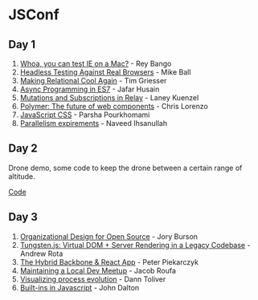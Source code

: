 # JSConf

## Day 1
1. [Whoa, you can test IE on a Mac?](day-1/1-testing-in-ie.md) - Rey Bango
2. [Headless Testing Against Real Browsers](day-1/2-headless-testing.md) - Mike Ball
3. [Making Relational Cool Again](day-1/3-js-and-relational.md) - Tim Griesser
4. [Async Programming in ES7](day-1/4-es2016.md) - Jafar Husain
5. [Mutations and Subscriptions in Relay](day-1/5-facebook-relay.md) - Laney Kuenzel
6. [Polymer: The future of web components](day-1/6-polymer.md) - Chris Lorenzo
7. [JavaScript CSS](day-1/7-other.md) - Parsha Pourkhomami
8. [Parallelism expirements](day-1/7-other.md) - Naveed Ihsanullah


## Day 2

Drone demo, some code to keep the drone between a certain range of altitude.

[Code](day-2/drone)


## Day 3
1. [Organizational Design for Open Source](day-3/1-open-source.md) - Jory Burson
2. [Tungsten.js: Virtual DOM + Server Rendering in a Legacy Codebase](day-3/2-tungsten.md) - Andrew Rota
3. [The Hybrid Backbone & React App](day-3/3-hybrid-backbone-react.md) - Peter Piekarczyk
4. [Maintaining a Local Dev Meetup](day-3/4-dev-meetups.md) - Jacob Roufa
5. [Visualizing process evolution](day-3/5-process-evolution.md) - Dann Toliver
6. [Built-ins in Javascript](day-3/6-built-ins-javascript.md) - John Dalton

